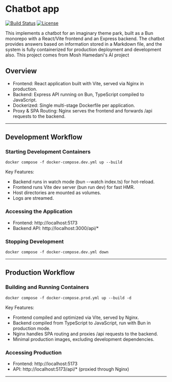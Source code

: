 # Chatbot app

[![Build Status](https://img.shields.io/badge/build-passing-brightgreen)](#)
[![License](https://img.shields.io/badge/license-MIT-blue)](#)

This implements a chatbot for an imaginary theme park, built as a Bun monorepo with a React/Vite frontend and an Express backend. The chatbot provides answers based on information stored in a Markdown file, and the system is fully containerized for production deployment and development also. This project comes from Mosh Hamedani's AI project

## Overview

- Frontend: React application built with Vite, served via Nginx in production.
- Backend: Express API running on Bun, TypeScript compiled to JavaScript.
- Dockerized: Single multi-stage Dockerfile per application.
- Proxy & SPA Routing: Nginx serves the frontend and forwards /api requests to the backend.

---

## Development Workflow

### Starting Development Containers

```
docker compose -f docker-compose.dev.yml up --build
```

Key Features:

- Backend runs in watch mode (bun --watch index.ts) for hot-reload.
- Frontend runs Vite dev server (bun run dev) for fast HMR.
- Host directories are mounted as volumes.
- Logs are streamed.

### Accessing the Application

- Frontend: http://localhost:5173
- Backend API: http://localhost:3000/api/\*

### Stopping Development

```
docker compose -f docker-compose.dev.yml down
```

---

## Production Workflow

### Building and Running Containers

```
docker compose -f docker-compose.prod.yml up --build -d
```

Key Features:

- Frontend compiled and optimized via Vite, served by Nginx.
- Backend compiled from TypeScript to JavaScript, run with Bun in production mode.
- Nginx handles SPA routing and proxies /api requests to the backend.
- Minimal production images, excluding development dependencies.

### Accessing Production

- Frontend: http://localhost:5173
- API: http://localhost:5173/api/\* (proxied through Nginx)

---
